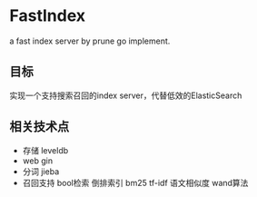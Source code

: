 # FastIndex
a fast index server by prune go implement.

## 目标
实现一个支持搜索召回的index server，代替低效的ElasticSearch

## 相关技术点
* 存储
    leveldb
* web
    gin
* 分词
    jieba
* 召回支持
    bool检索
    倒排索引
    bm25
    tf-idf
    语文相似度
    wand算法